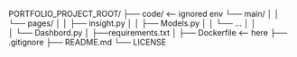 PORTFOLIO_PROJECT_ROOT/
├── code/ <-- ignored env
└── main/
│      │  └── pages/
│      │      ├── insight.py
│      │      ├── Models.py
│      │      └── ...
│      │  
│      └── Dashbord.py 
│      ├──requirements.txt
│
├── Dockerfile      <-- here
├── .gitignore
├── README.md
└── LICENSE
